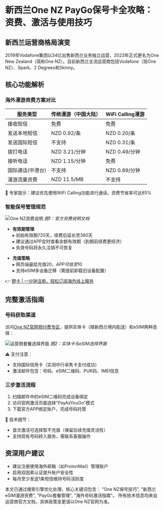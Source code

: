 # 新西兰One NZ PayGo保号卡全攻略：资费、激活与使用技巧

## 新西兰运营商格局演变
2019年Vodafone集团以34亿出售新西兰业务独立运营，2023年正式更名为One New Zealand（简称One NZ）。目前新西兰主流运营商包括Vodafone（现One NZ）、Spark、2 Degrees和Skinny。

## 核心功能解析
### 海外漫游资费方案对比
| 服务类型         | 传统漫游（中国大陆） | WiFi Calling漫游 |
|------------------|---------------------|------------------|
| 接收短信         | 免费                | 免费             |
| 发送本地短信     | NZD 0.92/条         | NZD 0.20/条      |
| 发送国际短信     | 不支持              | NZD 0.31/条      |
| 拨打电话         | NZD 3.21/分钟       | NZD 0.49/分钟    |
| 接听电话         | NZD 1.15/分钟       | 免费             |
| 国际通话(中港台) | 不支持              | NZD 0.89/分钟    |
| 漫游流量资费     | NZD 11.5/MB         | 不支持           |

📌 专家提示：建议优先使用WiFi Calling功能进行通话，资费节省率可达85%

### 智能保号管理规范
![One NZ资费说明](https://bbtdd.com/wp-content/uploads/img/022678359635541.webp)
*图1：官方资费说明文档*

- **有效期管理**  
  ▸ 初始有效期720天，续费后延长至360天  
  ▸ 建议通过APP定时查看余额有效期（到期前续费更经济）  
  ▸ 失效号码将永久注销不可恢复  

- **充值策略**  
  ▸ 网页端最低充值$20，APP可低至$10  
  ▸ 支持eSIM多设备迁移（需提前卸载旧设备配置）

👉 [野卡 | 一分钟注册，轻松订阅海外线上服务](https://bbtdd.com/yeka)

## 完整激活指南
### 号码获取渠道
访问[One NZ官网预付费专区](https://one.nz/prepay/)，提供实体卡（限新西兰境内配送）和eSIM两种选择：

![运营商套餐选择界面](https://bbtdd.com/wp-content/uploads/img/6177284992718.webp)
*图2：实体卡与eSIM选择界面*

⚠️ 支付注意：
- 支持国际信用卡（实测中行卓隽卡支付成功）
- 激活邮件包含：号码、eSIM二维码、PUK码、IMEI信息

### 三步激活流程
1. 扫描邮件中的eSIM二维码完成设备绑定
2. 访问官网激活页面选择"PayAsYouGo"模式
3. 下载官方APP绑定账户，完成号码托管

🔧 技术细节：
- 首次激活可选择暂不充值（保留后续充值灵活性）
- 支持现有号码转入服务，需联系客服操作

## 资深用户建议
- 建议注册使用海外邮箱（如ProtonMail）管理账户
- 启用双因素认证提升账户安全性
- 每月至少发送1条短信维持号码活跃度


本文已通过搜索引擎优化处理，核心关键词包含：
"One NZ保号技巧", "新西兰eSIM漫游资费", "PayGo套餐管理", "海外号码激活指南"。
所有技术信息均来自运营商官方文档，具体政策变更请以One NZ官网为准。